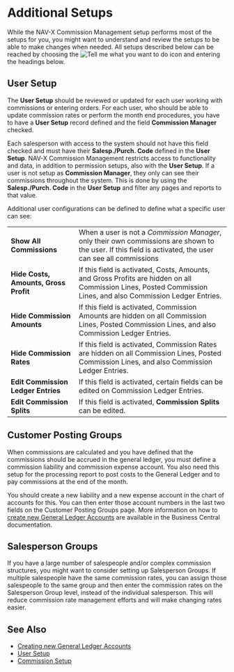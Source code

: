 # Additional Setups

While the NAV-X Commission Management setup performs most of the setups for you, you might want to understand and review the setups to be able to make changes when needed. All setups described below can be reached by choosing the ![Tell me what you want to do](/images/magnifying-glass.gif) icon and entering the headings below.

## User Setup

The **User Setup** should be reviewed or updated for each user working with commissions or entering orders. For each user, who should be able to update commission rates or perform the month end procedures, you have to have a **User Setup** record defined and the field **Commission Manager** checked.

Each salesperson with access to the system should not have this field checked and must have their **Salesp./Purch. Code** defined in the **User Setup**.  NAV-X Commission Management restricts access to functionality and data, in addition to permission setups, also with the **User Setup**. If a user is not setup as **Commission Manager**, they only can see their commissions throughout the system. This is done by using the **Salesp./Purch. Code** in the **User Setup** and filter any pages and reports to that value.

Additional user configurations can be defined to define what a specific user can see:

|                                       |                                                                                                                        |
|---------------------------------------|------------------------------------------------------------------------------------------------------------------------|
| **Show All Commissions**              | When a user is not a *Commission Manager*, only their own commissions are shown to the user. If this field is activated, the user can see all commissions |
| **Hide Costs, Amounts, Gross Profit** | If this field is activated, Costs, Amounts, and Gross Profits are hidden on all Commission Lines, Posted Commission Lines, and also Commission Ledger Entries. |
| **Hide Commission Amounts**           | If this field is activated, Commission Amounts are hidden on all Commission Lines, Posted Commission Lines, and also Commission Ledger Entries. |
| **Hide Commission Rates**             | If this field is activated, Commission Rates are hidden on all  Commission Lines, Posted Commission Lines, and also Commission Ledger Entries. |
| **Edit Commission Ledger Entries**    | If this field is activated, certain fields can be edited on Commission Ledger Entries.                                 |
| **Edit Commission Splits**            | If this field is activated, **Commission Splits** can be edited.                                                       |

## Customer Posting Groups

When commissions are calculated and you have defined that the commissions should be accrued in the general ledger, you must define a commission liability and commission expense account. You also need this setup for the processing report to post costs to the General Ledger and to pay commissions at the end of the month.

You should create a new liability and a new expense account in the chart of accounts for this. You can then enter those account numbers in the last two fields on the Customer Posting Groups page. More information on how to [create new General Ledger Accounts](https://docs.microsoft.com/en-US/dynamics365/business-central/finance-setup-chart-accounts) are available in the Business Central documentation.

## Salesperson Groups

If you have a large number of salespeople and/or complex commission structures, you might want to consider setting up Salesperson Groups. If multiple salespeople have the same commission rates, you can assign those salespeople to the same group and then enter the commission rates on the Salesperson Group level, instead of the individual salesperson. This will reduce commission rate management efforts and will make changing rates easier.

## See Also

- [Creating new General Ledger Accounts](https://docs.microsoft.com/en-US/dynamics365/business-central/finance-setup-chart-accounts)
- [User Setup](https://docs.microsoft.com/en-US/dynamics365/business-central/ui-how-users-permissions#to-set-up-user-time-constraints)
- [Commission Setup](commission-setup.md)
